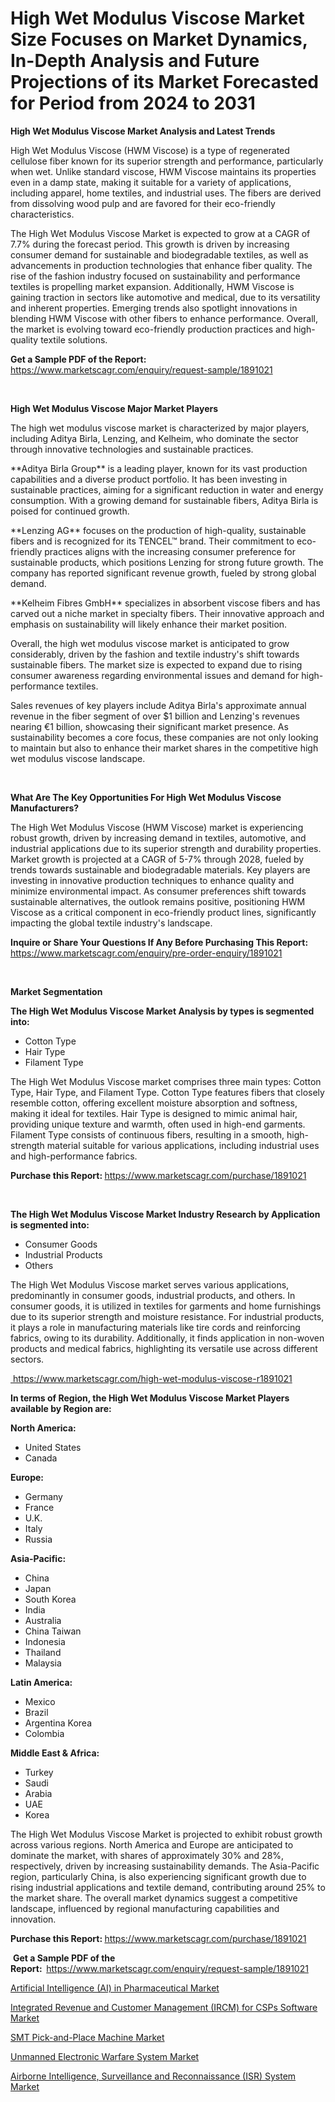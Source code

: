 <p><h1>High Wet Modulus Viscose Market Size Focuses on Market Dynamics, In-Depth Analysis and Future Projections of its Market Forecasted for Period from 2024 to 2031</h1></p><p><strong>High Wet Modulus Viscose Market Analysis and Latest Trends</strong></p>
<p><p>High Wet Modulus Viscose (HWM Viscose) is a type of regenerated cellulose fiber known for its superior strength and performance, particularly when wet. Unlike standard viscose, HWM Viscose maintains its properties even in a damp state, making it suitable for a variety of applications, including apparel, home textiles, and industrial uses. The fibers are derived from dissolving wood pulp and are favored for their eco-friendly characteristics.</p><p>The High Wet Modulus Viscose Market is expected to grow at a CAGR of 7.7% during the forecast period. This growth is driven by increasing consumer demand for sustainable and biodegradable textiles, as well as advancements in production technologies that enhance fiber quality. The rise of the fashion industry focused on sustainability and performance textiles is propelling market expansion. Additionally, HWM Viscose is gaining traction in sectors like automotive and medical, due to its versatility and inherent properties. Emerging trends also spotlight innovations in blending HWM Viscose with other fibers to enhance performance. Overall, the market is evolving toward eco-friendly production practices and high-quality textile solutions.</p></p>
<p><strong>Get a Sample PDF of the Report:&nbsp;</strong> <a href="https://www.marketscagr.com/enquiry/request-sample/1891021?utm_campaign=1615&utm_medium=2&utm_source=Github&utm_content=ia&utm_term=24102024&utm_id=high-wet-modulus-viscose">https://www.marketscagr.com/enquiry/request-sample/1891021</a></p>
<p>&nbsp;</p>
<p><strong>High Wet Modulus Viscose Major Market Players</strong></p>
<p><p>The high wet modulus viscose market is characterized by major players, including Aditya Birla, Lenzing, and Kelheim, who dominate the sector through innovative technologies and sustainable practices. </p><p>**Aditya Birla Group** is a leading player, known for its vast production capabilities and a diverse product portfolio. It has been investing in sustainable practices, aiming for a significant reduction in water and energy consumption. With a growing demand for sustainable fibers, Aditya Birla is poised for continued growth.</p><p>**Lenzing AG** focuses on the production of high-quality, sustainable fibers and is recognized for its TENCEL™ brand. Their commitment to eco-friendly practices aligns with the increasing consumer preference for sustainable products, which positions Lenzing for strong future growth. The company has reported significant revenue growth, fueled by strong global demand.</p><p>**Kelheim Fibres GmbH** specializes in absorbent viscose fibers and has carved out a niche market in specialty fibers. Their innovative approach and emphasis on sustainability will likely enhance their market position.</p><p>Overall, the high wet modulus viscose market is anticipated to grow considerably, driven by the fashion and textile industry's shift towards sustainable fibers. The market size is expected to expand due to rising consumer awareness regarding environmental issues and demand for high-performance textiles.</p><p>Sales revenues of key players include Aditya Birla's approximate annual revenue in the fiber segment of over $1 billion and Lenzing's revenues nearing €1 billion, showcasing their significant market presence. As sustainability becomes a core focus, these companies are not only looking to maintain but also to enhance their market shares in the competitive high wet modulus viscose landscape.</p></p>
<p>&nbsp;</p>
<p><strong>What Are The Key Opportunities For High Wet Modulus Viscose Manufacturers?</strong></p>
<p><p>The High Wet Modulus Viscose (HWM Viscose) market is experiencing robust growth, driven by increasing demand in textiles, automotive, and industrial applications due to its superior strength and durability properties. Market growth is projected at a CAGR of 5-7% through 2028, fueled by trends towards sustainable and biodegradable materials. Key players are investing in innovative production techniques to enhance quality and minimize environmental impact. As consumer preferences shift towards sustainable alternatives, the outlook remains positive, positioning HWM Viscose as a critical component in eco-friendly product lines, significantly impacting the global textile industry's landscape.</p></p>
<p><strong>Inquire or Share Your Questions If Any Before Purchasing This Report:</strong> <a href="https://www.marketscagr.com/enquiry/pre-order-enquiry/1891021?utm_campaign=1615&utm_medium=2&utm_source=Github&utm_content=ia&utm_term=24102024&utm_id=high-wet-modulus-viscose">https://www.marketscagr.com/enquiry/pre-order-enquiry/1891021</a></p>
<p>&nbsp;</p>
<p><strong>Market Segmentation</strong></p>
<p><strong>The High Wet Modulus Viscose Market Analysis by types is segmented into:</strong></p>
<p><ul><li>Cotton Type</li><li>Hair Type</li><li>Filament Type</li></ul></p>
<p><p>The High Wet Modulus Viscose market comprises three main types: Cotton Type, Hair Type, and Filament Type. Cotton Type features fibers that closely resemble cotton, offering excellent moisture absorption and softness, making it ideal for textiles. Hair Type is designed to mimic animal hair, providing unique texture and warmth, often used in high-end garments. Filament Type consists of continuous fibers, resulting in a smooth, high-strength material suitable for various applications, including industrial uses and high-performance fabrics.</p></p>
<p><strong>Purchase this Report:&nbsp;</strong><a href="https://www.marketscagr.com/purchase/1891021?utm_campaign=1615&utm_medium=2&utm_source=Github&utm_content=ia&utm_term=24102024&utm_id=high-wet-modulus-viscose">https://www.marketscagr.com/purchase/1891021</a></p>
<p>&nbsp;</p>
<p><strong>The High Wet Modulus Viscose Market Industry Research by Application is segmented into:</strong></p>
<p><ul><li>Consumer Goods</li><li>Industrial Products</li><li>Others</li></ul></p>
<p><p>The High Wet Modulus Viscose market serves various applications, predominantly in consumer goods, industrial products, and others. In consumer goods, it is utilized in textiles for garments and home furnishings due to its superior strength and moisture resistance. For industrial products, it plays a role in manufacturing materials like tire cords and reinforcing fabrics, owing to its durability. Additionally, it finds application in non-woven products and medical fabrics, highlighting its versatile use across different sectors.</p></p>
<p><a href="https://www.marketscagr.com/high-wet-modulus-viscose-r1891021?utm_campaign=1615&utm_medium=2&utm_source=Github&utm_content=ia&utm_term=24102024&utm_id=high-wet-modulus-viscose">&nbsp;https://www.marketscagr.com/high-wet-modulus-viscose-r1891021</a></p>
<p><strong>In terms of Region, the High Wet Modulus Viscose Market Players available by Region are:</strong></p>
<p>
    <p> <strong> North America: </strong>
        <ul>
            <li>United States</li>
            <li>Canada</li>
        </ul>
        </p> 
    <p> <strong> Europe: </strong>
        <ul>
            <li>Germany</li>
            <li>France</li>
            <li>U.K.</li>
            <li>Italy</li>
            <li>Russia</li>
        </ul>
        </p> 
    <p> <strong> Asia-Pacific: </strong>
        <ul>
            <li>China</li>
            <li>Japan</li>
            <li>South Korea</li>
            <li>India</li>
            <li>Australia</li>
            <li>China Taiwan</li>
            <li>Indonesia</li>
            <li>Thailand</li>
            <li>Malaysia</li>
        </ul>
        </p> 
    <p> <strong> Latin America: </strong>
        <ul>
            <li>Mexico</li>
            <li>Brazil</li>
            <li>Argentina Korea</li>
            <li>Colombia</li>
        </ul>
        </p> 
    <p> <strong> Middle East & Africa: </strong>
        <ul>
            <li>Turkey</li>
            <li>Saudi</li>
            <li>Arabia</li>
            <li>UAE</li>
            <li>Korea</li>
        </ul>
    </p>
    </p>
<p><p>The High Wet Modulus Viscose Market is projected to exhibit robust growth across various regions. North America and Europe are anticipated to dominate the market, with shares of approximately 30% and 28%, respectively, driven by increasing sustainability demands. The Asia-Pacific region, particularly China, is also experiencing significant growth due to rising industrial applications and textile demand, contributing around 25% to the market share. The overall market dynamics suggest a competitive landscape, influenced by regional manufacturing capabilities and innovation.</p></p>
<p><strong>Purchase this Report: </strong><a href="https://www.marketscagr.com/purchase/1891021?utm_campaign=1615&utm_medium=2&utm_source=Github&utm_content=ia&utm_term=24102024&utm_id=high-wet-modulus-viscose">https://www.marketscagr.com/purchase/1891021</a></p>
<p>&nbsp;<strong>Get a Sample PDF of the Report:&nbsp;&nbsp;</strong><a href="https://www.marketscagr.com/enquiry/request-sample/1891021?utm_campaign=1615&utm_medium=2&utm_source=Github&utm_content=ia&utm_term=24102024&utm_id=high-wet-modulus-viscose">https://www.marketscagr.com/enquiry/request-sample/1891021</a></p>
<p><strong></strong></p>
<p><p><a href="https://www.linkedin.com/pulse/artificial-intelligence-ai-pharmaceutical-market-maturity-jklpc?utm_campaign=1615&utm_medium=2&utm_source=Github&utm_content=ia&utm_term=24102024&utm_id=high-wet-modulus-viscose">Artificial Intelligence (AI) in Pharmaceutical Market</a></p><p><a href="https://github.com/FahadAhmed223/Market-Research-Report-List-1/blob/main/integrated-revenue-and-customer-management-ircm-for-csps-software-market.md?utm_campaign=1615&utm_medium=2&utm_source=Github&utm_content=ia&utm_term=24102024&utm_id=high-wet-modulus-viscose">Integrated Revenue and Customer Management (IRCM) for CSPs Software Market</a></p><p><a href="https://www.linkedin.com/pulse/smt-pick-and-place-machine-market-opportunities-emerging-global-ct0zf?utm_campaign=1615&utm_medium=2&utm_source=Github&utm_content=ia&utm_term=24102024&utm_id=high-wet-modulus-viscose">SMT Pick-and-Place Machine Market</a></p><p><a href="https://www.linkedin.com/pulse/top-trends-transforming-unmanned-electronic-warfare-system-market-2lvmf?utm_campaign=1615&utm_medium=2&utm_source=Github&utm_content=ia&utm_term=24102024&utm_id=high-wet-modulus-viscose">Unmanned Electronic Warfare System Market</a></p><p><a href="https://www.linkedin.com/pulse/airborne-intelligence-surveillance-reconnaissance-isr-system-qj8rf?utm_campaign=1615&utm_medium=2&utm_source=Github&utm_content=ia&utm_term=24102024&utm_id=high-wet-modulus-viscose">Airborne Intelligence, Surveillance and Reconnaissance (ISR) System Market</a></p></p>